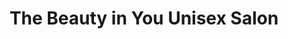 ---
title: "The Beauty in You Unisex Salon"
url: /detroit/the-beauty-in-you-unisex-salon/
shop: Kosmetik
---